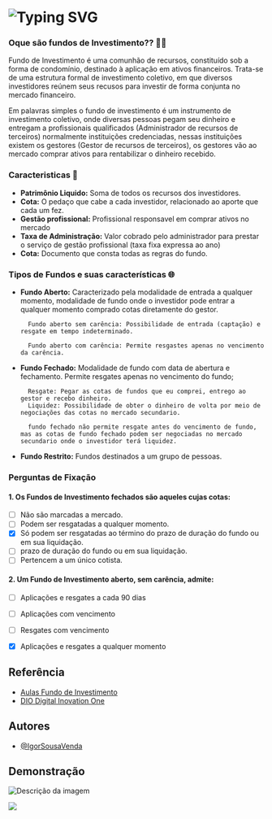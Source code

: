 # **![Typing SVG](https://readme-typing-svg.demolab.com/?font=Fira+Code&size=35&pause=1000&color=f5f5f5&center=true&width=600&lines=💲SIMULADOR+FUNDO+INVESTIMENTO💲)**


### Oque são fundos de Investimento?? 🤔❔

Fundo de Investimento é uma comunhão de recursos, constituído sob a forma de condomínio, destinado à aplicação em ativos financeiros.
Trata-se de uma estrutura formal de investimento coletivo, em que diversos investidores reúnem seus recusos para investir de forma conjunta no mercado financeiro.

Em palavras simples o fundo de investimento é um instrumento de investimento coletivo, onde diversas pessoas pegam seu dinheiro e entregam a profissionais qualificados (Administrador de recursos de terceiros) normalmente instituições credenciadas, nessas instituições existem os gestores (Gestor de recursos de terceiros), os gestores vão ao mercado comprar ativos para rentabilizar o dinheiro recebido. 

### Caracteristicas 🫡 

- **Patrimônio Liquido:** Soma de todos os recursos dos investidores.
- **Cota:** O pedaço que cabe a cada investidor, relacionado ao aporte que cada um fez.
- **Gestão profissional:** Profissional responsavel em comprar ativos no mercado
- **Taxa de Administração:** Valor cobrado pelo administrador para prestar o serviço de gestão profissional (taxa fixa expressa ao ano)
- **Cota:** Documento que consta todas as regras do fundo.

### Tipos de Fundos e suas características 🌐 
- **Fundo Aberto:** Caracterizado pela modalidade de entrada a qualquer momento, modalidade de fundo onde o investidor pode entrar a qualquer momento comprado cotas diretamente do gestor.     

        Fundo aberto sem carência: Possibilidade de entrada (captação) e resgate em tempo indeterminado.
        
        Fundo aberto com carência: Permite resgastes apenas no vencimento da carência.

- **Fundo Fechado:**  Modalidade de fundo com data de abertura e fechamento. Permite resgates apenas no vencimento do fundo;

        Resgate: Pegar as cotas de fundos que eu comprei, entrego ao gestor e recebo dinheiro.
        Liquidez: Possibilidade de obter o dinheiro de volta por meio de negociações das cotas no mercado secundario.

        fundo fechado não permite resgate antes do vencimento de fundo, mas as cotas de fundo fechado podem ser negociadas no mercado secundario onde o investidor terá liquidez.

- **Fundo Restrito:** Fundos destinados a um grupo de pessoas.
    

### Perguntas de Fixação
#### 1. Os Fundos de Investimento fechados são aqueles cujas cotas:

- [ ]  Não são marcadas a mercado.
- [ ]  Podem ser resgatadas a qualquer momento.
- [x]  Só podem ser resgatadas ao término do prazo de duração do fundo ou em sua liquidação.
- [ ]  prazo de duração do fundo ou em sua liquidação.
- [ ]  Pertencem a um único cotista.

#### 2. Um Fundo de Investimento aberto, sem carência, admite:
- [ ]  Aplicações e resgates a cada 90 dias
- [ ]  Aplicações com vencimento
- [ ]  Resgates com vencimento
- [x]  Aplicações e resgates a qualquer momento


## Referência

 - [Aulas Fundo de Investimento](https://www.youtube.com/playlist?list=PLpDoIofcp9Y785dfahGrk28zmS9kqKj8o)
 - [DIO Digital Inovation One](https://web.dio.me/track/ff5b7fac-24a7-4168-be05-ef01695c8c14)



## Autores

- [@IgorSousaVenda](https://github.com/IgorSousaVenda)


## Demonstração

![Descrição da imagem](caminho/para/a/imagem.png)

<img src="Projectos_Exel\img\ISV invest.png">
 
  
